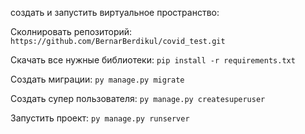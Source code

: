 создать и запустить виртуальное пространство:

Сколнировать репозиторий: 
`https://github.com/BernarBerdikul/covid_test.git`

Скачать все нужные библиотеки: 
`pip install -r requirements.txt`

Создать миграции:
`py manage.py migrate`

Создать супер пользователя:
`py manage.py createsuperuser`

Запустить проект: 
`py manage.py runserver`
